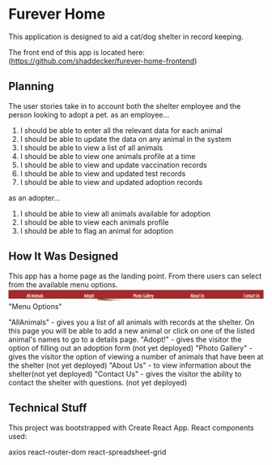 # Furever Home
This application is designed to aid a cat/dog shelter in record keeping.  

The front end of this app is located here: (https://github.com/shaddecker/furever-home-frontend)

## Planning
The user stories take in to account both the shelter employee and the person looking to adopt a pet.
as an employee...
1. I should be able to enter all the relevant data for each animal
2. I should be able to update the data on any animal in the system
3. I should be able to view a list of all animals
4. I should be able to view one animals profile at a time
5. I should be able to view and update vaccination records
6. I should be able to view and updated test records
7. I should be able to view and updated adoption records

as an adopter...
1. I should be able to view all animals available for adoption
2. I should be able to view each animals profile
3. I should be able to flag an animal for adoption

## How It Was Designed
This app has a home page as the landing point.  From there users can select from the available menu options.
![Menu](/planning/menu.PNG) "Menu Options"

"AllAnimals" - gives you a list of all animals with records at the shelter. On this page you will be able to add a new animal or click on one of the listed animal's names to go to a details page.
"Adopt!" - gives the visitor the option of filling out an adoption form (not yet deployed)
"Photo Gallery" - gives the visitor the option of viewing a number of animals that have been at the shelter (not yet deployed)
"About Us" - to view information about the shelter(not yet deployed)
"Contact Us" - gives the visitor the ability to contact the shelter with questions. (not yet deployed)

## Technical Stuff
This project was bootstrapped with Create React App. React components used:

axios
react-router-dom
react-spreadsheet-grid
